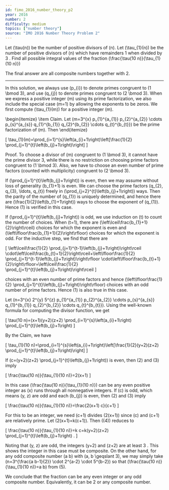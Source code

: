 ```yaml
---
id: fimo_2016_number_theory_p2
year: 2016
number: 2
difficulty: medium
topics: ["number theory"]
source: "IMO 2016 Number Theory Problem 2"
---
```


Let \(\tau(n)\) be the number of positive divisors of \(n\). Let \(\tau_{1}(n)\) be the number of positive divisors of \(n\) which have remainders 1 when divided by 3 . Find all possible integral values of the fraction \(\frac{\tau(10 n)}{\tau_{1}(10 n)}\)

The final answer are all composite numbers together with 2.

---
In this solution, we always use \(p_{i}\) to denote primes congruent to \(1 \bmod 3\), and use \(q_{j}\) to denote primes congruent to \(2 \bmod 3\). When we express a positive integer \(m\) using its prime factorization, we also include the special case \(m=1\) by allowing the exponents to be zeros. We first compute \(\tau_{1}(m)\) for a positive integer \(m\).

\begin{itemize}
 \item Claim. Let \(m=3^{x} p_{1}^{a_{1}} p_{2}^{a_{2}} \cdots p_{s}^{a_{s}} q_{1}^{b_{1}} q_{2}^{b_{2}} \cdots q_{t}^{b_{t}}\) be the prime factorization of \(m\). Then
\end{itemize}

\[
\tau_{1}(m)=\prod_{i=1}^{s}\left(a_{i}+1\right)\left[\frac{1}{2} \prod_{j=1}^{t}\left(b_{j}+1\right)\right]
\]

Proof. To choose a divisor of \(m\) congruent to \(1 \bmod 3\), it cannot have the prime divisor 3, while there is no restriction on choosing prime factors congruent to \(1 \bmod 3\). Also, we have to choose an even number of prime factors (counted with multiplicity) congruent to \(2 \bmod 3\).

If \(\prod_{j=1}^{t}\left(b_{j}+1\right)\) is even, then we may assume without loss of generality \(b_{1}+1\) is even. We can choose the prime factors \(q_{2}, q_{3}, \ldots, q_{t}\) freely in \(\prod_{j=2}^{t}\left(b_{j}+1\right)\) ways. Then the parity of the number of \(q_{1}\) is uniquely determined, and hence there are \(\frac{1}{2}\left(b_{1}+1\right)\) ways to choose the exponent of \(q_{1}\). Hence (1) is verified in this case.

If \(\prod_{j=1}^{t}\left(b_{j}+1\right)\) is odd, we use induction on \(t\) to count the number of choices. When \(t=1\), there are \(\left\lceil\frac{b_{1}+1}{2}\right\rceil\) choices for which the exponent is even and \(\left\lfloor\frac{b_{1}+1}{2}\right\rfloor\) choices for which the exponent is odd. For the inductive step, we find that there are

\[
\left\lceil\frac{1}{2} \prod_{j=1}^{t-1}\left(b_{j}+1\right)\right\rceil \cdot\left\lceil\frac{b_{t}+1}{2}\right\rceil+\left\lfloor\frac{1}{2} \prod_{j=1}^{t-1}\left(b_{j}+1\right)\right\rfloor \cdot\left\lfloor\frac{b_{t}+1}{2}\right\rfloor=\left\lceil\frac{1}{2} \prod_{j=1}^{t}\left(b_{j}+1\right)\right\rceil
\]

choices with an even number of prime factors and hence \(\left\lfloor\frac{1}{2} \prod_{j=1}^{t}\left(b_{j}+1\right)\right\rfloor\) choices with an odd number of prime factors. Hence (1) is also true in this case.

Let \(n=3^{x} 2^{y} 5^{z} p_{1}^{a_{1}} p_{2}^{a_{2}} \cdots p_{s}^{a_{s}} q_{1}^{b_{1}} q_{2}^{b_{2}} \cdots q_{t}^{b_{t}}\). Using the well-known formula for computing the divisor function, we get

\[
\tau(10 n)=(x+1)(y+2)(z+2) \prod_{i=1}^{s}\left(a_{i}+1\right) \prod_{j=1}^{t}\left(b_{j}+1\right)
\]

By the Claim, we have

\[
\tau_{1}(10 n)=\prod_{i=1}^{s}\left(a_{i}+1\right)\left[\frac{1}{2}(y+2)(z+2) \prod_{j=1}^{t}\left(b_{j}+1\right)\right]
\]

If \(c=(y+2)(z+2) \prod_{j=1}^{t}\left(b_{j}+1\right)\) is even, then (2) and (3) imply

\[
\frac{\tau(10 n)}{\tau_{1}(10 n)}=2(x+1)
\]

In this case \(\frac{\tau(10 n)}{\tau_{1}(10 n)}\) can be any even positive integer as \(x\) runs through all nonnegative integers. If \(c\) is odd, which means \(y, z\) are odd and each \(b_{j}\) is even, then (2) and (3) imply

\[
\frac{\tau(10 n)}{\tau_{1}(10 n)}=\frac{2(x+1) c}{c+1}
\]

For this to be an integer, we need \(c+1\) divides \(2(x+1)\) since \(c\) and \(c+1\) are relatively prime. Let \(2(x+1)=k(c+1)\). Then \((4)\) reduces to

\[
\frac{\tau(10 n)}{\tau_{1}(10 n)}=k c=k(y+2)(z+2) \prod_{j=1}^{t}\left(b_{j}+1\right) .
\]

Noting that \(y, z\) are odd, the integers \(y+2\) and \(z+2\) are at least 3 . This shows the integer in this case must be composite. On the other hand, for any odd composite number \(a b\) with \(a, b \geqslant 3\), we may simply take \(n=3^{\frac{a b-1}{2}} \cdot 2^{a-2} \cdot 5^{b-2}\) so that \(\frac{\tau(10 n)}{\tau_{1}(10 n)}=a b\) from (5).

We conclude that the fraction can be any even integer or any odd composite number. Equivalently, it can be 2 or any composite number.
